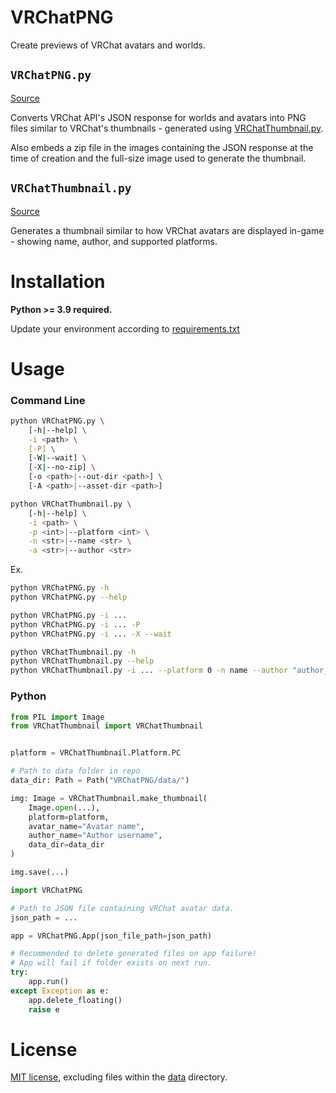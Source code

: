 # VRChatPNG

Create previews of VRChat avatars and worlds.

## `VRChatPNG.py`

[Source](VRChatPNG/VRChatPNG.py)

Converts VRChat API's JSON response for worlds and avatars into PNG files similar to VRChat's thumbnails - generated using [VRChatThumbnail.py](#vrchatthumbnailpy).

Also embeds a zip file in the images containing the JSON response at the time of creation and the full-size image used to generate the thumbnail.

## `VRChatThumbnail.py`

[Source](VRChatPNG/VRChatThumbnail.py)

Generates a thumbnail similar to how VRChat avatars are displayed in-game - showing name, author, and supported platforms.

# Installation

**Python >= 3.9 required.**

Update your environment according to [requirements.txt](requirements.txt)

# Usage

### **Command Line**
```bash
python VRChatPNG.py \
	[-h|--help] \
	-i <path> \
	[-P] \
	[-W|--wait] \
	[-X|--no-zip] \
	[-o <path>|--out-dir <path>] \
	[-A <path>|--asset-dir <path>]

python VRChatThumbnail.py \
	[-h|--help] \
	-i <path> \
	-p <int>|--platform <int> \
	-n <str>|--name <str> \
	-a <str>|--author <str>
```
Ex.
```bash
python VRChatPNG.py -h
python VRChatPNG.py --help

python VRChatPNG.py -i ...
python VRChatPNG.py -i ... -P
python VRChatPNG.py -i ... -X --wait

python VRChatThumbnail.py -h
python VRChatThumbnail.py --help
python VRChatThumbnail.py -i ... --platform 0 -n name --author "author_name"
```

### **Python**
```Python
from PIL import Image
from VRChatThumbnail import VRChatThumbnail


platform = VRChatThumbnail.Platform.PC

# Path to data folder in repo
data_dir: Path = Path("VRChatPNG/data/")

img: Image = VRChatThumbnail.make_thumbnail(
	Image.open(...),
	platform=platform,
	avatar_name="Avatar name",
	author_name="Author username",
	data_dir=data_dir
)

img.save(...)
```

```Python
import VRChatPNG

# Path to JSON file containing VRChat avatar data.
json_path = ...

app = VRChatPNG.App(json_file_path=json_path)

# Recommended to delete generated files on app failure!
# App will fail if folder exists on next run.
try:
	app.run()
except Exception as e:
	app.delete_floating()
	raise e

```

# License

[MIT license](LICENSE), excluding files within the [data](VRChatPNG/data) directory.
